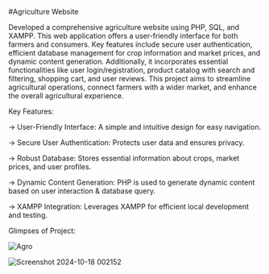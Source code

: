 #Agriculture Website

Developed a comprehensive agriculture website using PHP, SQL, and XAMPP. This web application offers a user-friendly interface for both farmers and consumers. Key features include secure user authentication, efficient database management for crop information and market prices, and dynamic content generation. Additionally, it incorporates essential functionalities like user login/registration, product catalog with search and filtering, shopping cart, and user reviews. This project aims to streamline agricultural operations, connect farmers with a wider market, and enhance the overall agricultural experience.


Key Features:

-> User-Friendly Interface: A simple and intuitive design for easy navigation.

-> Secure User Authentication: Protects user data and ensures privacy.

-> Robust Database: Stores essential information about crops, market prices, and user profiles.

-> Dynamic Content Generation: PHP is used to generate dynamic content based on user interaction & database query.

-> XAMPP Integration: Leverages XAMPP for efficient local development and testing.


Glimpses of Project:

![Agro](https://github.com/user-attachments/assets/5cc8b716-561c-4575-bc82-ea19d76aa048)


![Screenshot 2024-10-18 002152](https://github.com/user-attachments/assets/28eb8a91-346d-4d0f-b4e7-5c75c0f434c1)
